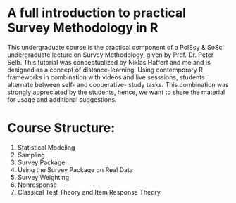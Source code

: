 # A full introduction to practical Survey Methodology in R
This undergraduate course is the practical component of a PolScy & SoSci undergraduate lecture on Survey Methodology, given by Prof. Dr. Peter Selb. This tutorial was conceptualized by Niklas Haffert and me and is designed as a concept of distance-learning. Using contemporary R frameworks in combination with videos and live sesssions, students alternate between self- and cooperative- study tasks. This combination was strongly appreciated by the students, hence, we want to share the material for usage and additional suggestions. 

# Course Structure:

1. Statistical Modeling
2. Sampling
3. Survey Package
4. Using the Survey Package on Real Data
5. Survey Weighting
6. Nonresponse
7. Classical Test Theory and Item Response Theory
